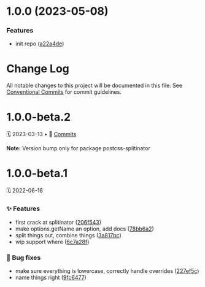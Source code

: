 # 1.0.0 (2023-05-08)


### Features

* init repo ([a22a4de](https://github.com/castastrophe/postcss-splitinator/commit/a22a4de8c83ee79d08a8978c334b4762b22cd592))

# Change Log

All notable changes to this project will be documented in this file.
See [Conventional Commits](https://conventionalcommits.org) for commit guidelines.

<a name="1.0.0-beta.2"></a>

# 1.0.0-beta.2

🗓 2023-03-13 • 📝 [Commits](https://github.com/adobe/spectrum-css/compare/postcss-splitinator@1.0.0-beta.1...postcss-splitinator@1.0.0-beta.2)

**Note:** Version bump only for package postcss-splitinator

<a name="1.0.0-beta.1"></a>

# 1.0.0-beta.1

🗓 2022-06-16

### ✨ Features

- first crack at splitinator ([206f543](https://github.com/adobe/spectrum-css/commit/206f543))
- make options.getName an option, add docs ([78bb6a2](https://github.com/adobe/spectrum-css/commit/78bb6a2))
- split things out, combine things ([3a817bc](https://github.com/adobe/spectrum-css/commit/3a817bc))
- wip support where ([6c7a28f](https://github.com/adobe/spectrum-css/commit/6c7a28f))

### 🐛 Bug fixes

- make sure everything is lowercase, correctly handle overrides ([227ef5c](https://github.com/adobe/spectrum-css/commit/227ef5c))
- name things right ([9fc6477](https://github.com/adobe/spectrum-css/commit/9fc6477))
